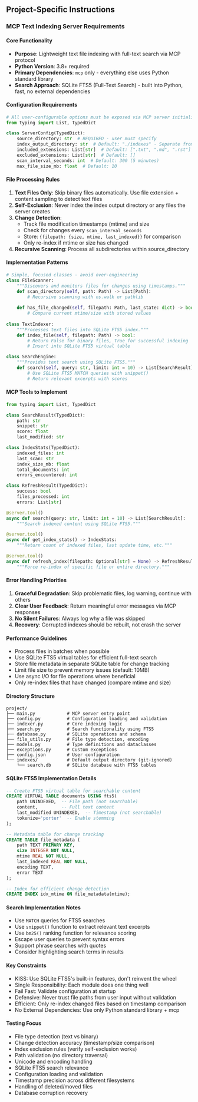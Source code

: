 ## Project-Specific Instructions

### MCP Text Indexing Server Requirements

#### Core Functionality
- **Purpose**: Lightweight text file indexing with full-text search via MCP protocol
- **Python Version**: 3.8+ required
- **Primary Dependencies**: `mcp` only - everything else uses Python standard library
- **Search Approach**: SQLite FTS5 (Full-Text Search) - built into Python, fast, no external dependencies

#### Configuration Requirements
```python
# All user-configurable options must be exposed via MCP server initialization
from typing import List, TypedDict

class ServerConfig(TypedDict):
    source_directory: str  # REQUIRED - user must specify
    index_output_directory: str  # Default: "./indexes" - Separate from source
    included_extensions: List[str]  # Default: [".txt", ".md", ".rst"]
    excluded_extensions: List[str]  # Default: []
    scan_interval_seconds: int  # Default: 300 (5 minutes)
    max_file_size_mb: float  # Default: 10
```

#### File Processing Rules
1. **Text Files Only**: Skip binary files automatically. Use file extension + content sampling to detect text files
2. **Self-Exclusion**: Never index the index output directory or any files the server creates
3. **Change Detection**:
   - Track file modification timestamps (mtime) and size
   - Check for changes every `scan_interval_seconds`
   - Store: `{filepath: {size, mtime, last_indexed}}` for comparison
   - Only re-index if mtime or size has changed
4. **Recursive Scanning**: Process all subdirectories within source_directory

#### Implementation Patterns
```python
# Simple, focused classes - avoid over-engineering
class FileScanner:
    """Discovers and monitors files for changes using timestamps."""
    def scan_directory(self, path: Path) -> List[Path]:
        # Recursive scanning with os.walk or pathlib
        
    def has_file_changed(self, filepath: Path, last_state: dict) -> bool:
        # Compare current mtime/size with stored values
        
class TextIndexer:
    """Processes text files into SQLite FTS5 index."""
    def index_file(self, filepath: Path) -> bool:
        # Return False for binary files, True for successful indexing
        # Insert into SQLite FTS5 virtual table

class SearchEngine:
    """Provides text search using SQLite FTS5."""
    def search(self, query: str, limit: int = 10) -> List[SearchResult]:
        # Use SQLite FTS5 MATCH queries with snippet()
        # Return relevant excerpts with scores
```

#### MCP Tools to Implement
```python
from typing import List, TypedDict

class SearchResult(TypedDict):
    path: str
    snippet: str
    score: float
    last_modified: str

class IndexStats(TypedDict):
    indexed_files: int
    last_scan: str
    index_size_mb: float
    total_documents: int
    errors_encountered: int

class RefreshResult(TypedDict):
    success: bool
    files_processed: int
    errors: List[str]

@server.tool()
async def search(query: str, limit: int = 10) -> List[SearchResult]:
    """Search indexed content using SQLite FTS5."""

@server.tool()
async def get_index_stats() -> IndexStats:
    """Return count of indexed files, last update time, etc."""

@server.tool() 
async def refresh_index(filepath: Optional[str] = None) -> RefreshResult:
    """Force re-index of specific file or entire directory."""
```

#### Error Handling Priorities
1. **Graceful Degradation**: Skip problematic files, log warning, continue with others
2. **Clear User Feedback**: Return meaningful error messages via MCP responses
3. **No Silent Failures**: Always log why a file was skipped
4. **Recovery**: Corrupted indexes should be rebuilt, not crash the server

#### Performance Guidelines
- Process files in batches when possible
- Use SQLite FTS5 virtual tables for efficient full-text search
- Store file metadata in separate SQLite table for change tracking
- Limit file size to prevent memory issues (default: 10MB)
- Use async I/O for file operations where beneficial
- Only re-index files that have changed (compare mtime and size)

#### Directory Structure
```
project/
├── main.py            # MCP server entry point
├── config.py          # Configuration loading and validation
├── indexer.py         # Core indexing logic
├── search.py          # Search functionality using FTS5
├── database.py        # SQLite operations and schema
├── file_utils.py      # File type detection, encoding
├── models.py          # Type definitions and dataclasses
├── exceptions.py      # Custom exceptions
├── config.json        # User configuration
└── indexes/           # Default output directory (git-ignored)
    └── search.db      # SQLite database with FTS5 tables
```

#### SQLite FTS5 Implementation Details
```sql
-- Create FTS5 virtual table for searchable content
CREATE VIRTUAL TABLE documents USING fts5(
    path UNINDEXED,  -- File path (not searchable)
    content,         -- Full text content
    last_modified UNINDEXED,  -- Timestamp (not searchable)
    tokenize='porter'  -- Enable stemming
);

-- Metadata table for change tracking
CREATE TABLE file_metadata (
    path TEXT PRIMARY KEY,
    size INTEGER NOT NULL,
    mtime REAL NOT NULL,
    last_indexed REAL NOT NULL,
    encoding TEXT,
    error TEXT
);

-- Index for efficient change detection
CREATE INDEX idx_mtime ON file_metadata(mtime);
```

#### Search Implementation Notes
- Use `MATCH` queries for FTS5 searches
- Use `snippet()` function to extract relevant text excerpts
- Use `bm25()` ranking function for relevance scoring
- Escape user queries to prevent syntax errors
- Support phrase searches with quotes
- Consider highlighting search terms in results

#### Key Constraints
- KISS: Use SQLite FTS5's built-in features, don't reinvent the wheel
- Single Responsibility: Each module does one thing well
- Fail Fast: Validate configuration at startup
- Defensive: Never trust file paths from user input without validation
- Efficient: Only re-index changed files based on timestamp comparison
- No External Dependencies: Use only Python standard library + mcp

#### Testing Focus
- File type detection (text vs binary)
- Change detection accuracy (timestamp/size comparison)
- Index exclusion rules (verify self-exclusion works)
- Path validation (no directory traversal)
- Unicode and encoding handling
- SQLite FTS5 search relevance
- Configuration loading and validation
- Timestamp precision across different filesystems
- Handling of deleted/moved files
- Database corruption recovery